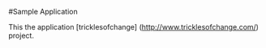 #Sample Application

This the application [tricklesofchange] (http://www.tricklesofchange.com/) project. 
